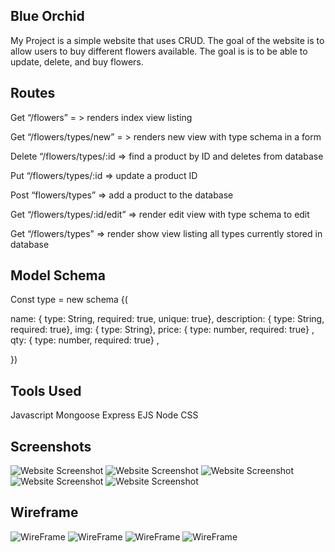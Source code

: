 ## Blue Orchid
 My Project is a simple website that uses CRUD. The goal of the website is to allow users to buy different flowers available. The goal is is to be able to update, delete, and buy flowers.


## Routes
 Get “/flowers” = > renders index view listing

Get “/flowers/types/new” = > renders new view with type schema in a form

Delete “/flowers/types/:id => find a product by ID and deletes from database

Put “/flowers/types/:id => update a product ID

Post “flowers/types” => add a product to the database

Get “/flowers/types/:id/edit” => render edit view with type schema to edit  

Get “/flowers/types” => render show view listing all types currently stored in database

 
## Model Schema

Const type = new schema  {(

name: { type: String, required: true, unique: true},
description: { type: String, required: true},
img: { type: String},
price: { type: number, required: true} ,
qty: { type: number, required: true} ,

})

## Tools Used
Javascript
Mongoose
Express
EJS
Node
CSS


## Screenshots 
![Website Screenshot](./Images/Website1.png)
![Website Screenshot](./Images/website2.png)
![Website Screenshot](./Images/Website3.png)
![Website Screenshot](./Images/website4.png)
![Website Screenshot](./Images/website5.png)

## Wireframe
![WireFrame](./Images/wireframe1.png)
![WireFrame](./Images/wireframe2.png)
![WireFrame](./Images/wireframe3.png)
![WireFrame](./Images/wireframe4.png)
